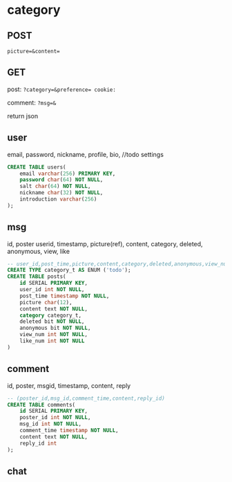 # category

## POST

`picture=&content=`



## GET

post: `?category=&preference= cookie:`

comment: `?msg=&`

return json

## user

email, password, nickname, profile, bio, //todo settings

```sql
CREATE TABLE users(
	email varchar(256) PRIMARY KEY,
    password char(64) NOT NULL,
    salt char(64) NOT NULL,
    nickname char(32) NOT NULL,
    introduction varchar(256)
);
```



## msg

id, poster userid, timestamp, picture(ref), content, category, deleted,  anonymous, view, like

```sql
-- user_id,post_time,picture,content,category,deleted,anonymous,view_num,like_num
CREATE TYPE category_t AS ENUM ('todo');
CREATE TABLE posts(
	id SERIAL PRIMARY KEY,
    user_id int NOT NULL,
    post_time timestamp NOT NULL,
    picture char(12),
    content text NOT NULL,
    category category_t,
    deleted bit NOT NULL,
    anonymous bit NOT NULL,
    view_num int NOT NULL,
    like_num int NOT NULL
)
```



## comment

id, poster, msgid, timestamp, content, reply

```sql
-- (poster_id,msg_id,comment_time,content,reply_id)
CREATE TABLE comments(
	id SERIAL PRIMARY KEY,
    poster_id int NOT NULL,
    msg_id int NOT NULL,
    comment_time timestamp NOT NULL,
    content text NOT NULL,
    reply_id int
);
```



## chat

